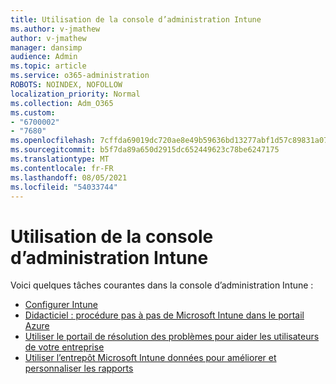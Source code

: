 ```yaml
---
title: Utilisation de la console d’administration Intune
ms.author: v-jmathew
author: v-jmathew
manager: dansimp
audience: Admin
ms.topic: article
ms.service: o365-administration
ROBOTS: NOINDEX, NOFOLLOW
localization_priority: Normal
ms.collection: Adm_O365
ms.custom:
- "6700002"
- "7680"
ms.openlocfilehash: 7cffda69019dc720ae8e49b59636bd13277abf1d57c89831a077f4d66b4586a3
ms.sourcegitcommit: b5f7da89a650d2915dc652449623c78be6247175
ms.translationtype: MT
ms.contentlocale: fr-FR
ms.lasthandoff: 08/05/2021
ms.locfileid: "54033744"
---
```

# <a name="using-intune-admin-console"></a>Utilisation de la console d’administration Intune

Voici quelques tâches courantes dans la console d’administration Intune :

- [Configurer Intune](https://docs.microsoft.com/mem/intune/fundamentals/setup-steps)
- [Didacticiel : procédure pas à pas de Microsoft Intune dans le portail Azure](https://docs.microsoft.com/mem/intune/fundamentals/tutorial-walkthrough-intune-portal)
- [Utiliser le portail de résolution des problèmes pour aider les utilisateurs de votre entreprise](https://docs.microsoft.com/mem/intune/fundamentals/help-desk-operators)
- [Utiliser l’entrepôt Microsoft Intune données pour améliorer et personnaliser les rapports](https://docs.microsoft.com/mem/intune/developer/reports-nav-create-intune-reports)
